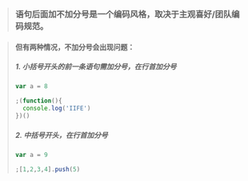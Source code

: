 > ### 语句后面加不加分号是一个编码风格，取决于主观喜好/团队编码规范。



> #### 但有两种情况，不加分号会出现问题：
>
> ##### 1. 小括号开头的前一条语句需加分号，在行首加分号
>
> ``` javascript
> var a = 8
> 
> ;(function(){
>   console.log('IIFE')
> })()
> ```
>
> ##### 2. 中括号开头，在行首加分号
>
> ``` javascript
> var a = 9
> 
> ;[1,2,3,4].push(5)
> ```

